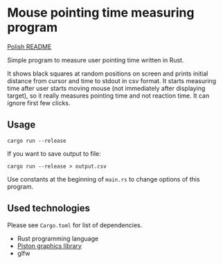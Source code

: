 # Mouse pointing time measuring program

[Polish README](https://github.com/WojtekWidomski/pomiar_myszy/blob/master/README_PL.md)

Simple program to measure user pointing time written in Rust.

It shows black squares at random positions on screen and prints initial distance
from cursor and time to stdout in csv format. It starts measuring time after
user starts moving mouse (not immediately after displaying target), so it really
measures pointing time and not reaction time. It can ignore first few clicks.

## Usage

```
cargo run --release
```

If you want to save output to file:

```
cargo run --release > output.csv
```

Use constants at the beginning of `main.rs` to change options of this program.

## Used technologies

Please see `Cargo.toml` for list of dependencies.

- Rust programming language
- [Piston graphics library](https://github.com/PistonDevelopers/graphics)
- glfw
